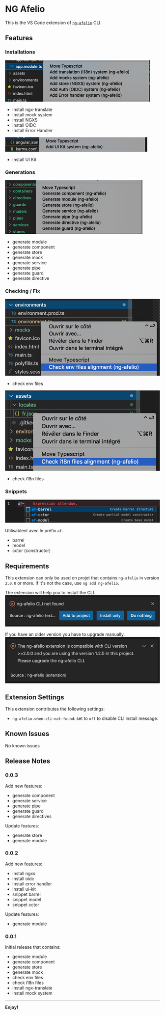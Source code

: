 # NG Afelio

This is the VS Code extension of [`ng-afelio`](https://www.npmjs.com/package/ng-afelio) CLI.

## Features

### Installations
![install](doc/images/install.png)

* install ngx-translate
* install mock system
* install NGXS
* install OIDC
* install Error Handler

![install](doc/images/install-global.png)

* install UI Kit

### Generations
![generate](doc/images/generate.png)

* generate module
* generate component
* generate store
* generate mock
* generate service
* generate pipe
* generate guard
* generate directive

### Checking / Fix
![check-env](doc/images/check-env.png)

* check env files

![check-i18n](doc/images/check-i18n.png)

* check i18n files

### Snippets
![check-i18n](doc/images/snippets.png)

Utilisablent avec le préfix `af-`

* barrel
* model
* cctor (constructor)

## Requirements

This extension can only be used on projet that contains `ng-afelio` in version `2.0.0` or more.
If it's not the case, use `ng add ng-afelio`. 

The extension will help you to install the CLI.
![not-found](doc/images/not-found.png)

If you have an older version you have to upgrade manually.
![wrong-version](doc/images/wrong-version.png)

## Extension Settings

This extension contributes the following settings:

* `ng-afelio.when-cli-not-found`: set to `off` to disable CLI install message.

## Known Issues

No known issues

## Release Notes

### 0.0.3

Add new features:

* generate component
* generate service
* generate pipe
* generate guard
* generate directives

Update features:

* generate store
* generate module

### 0.0.2

Add new features:

* install ngxs
* install oidc
* install error handler
* install ui-kit
* snippet barrel
* snippet model
* snippet cctor

Update features:

* generate module

### 0.0.1

Initial release that contains:

* generate module
* generate component
* generate store
* generate mock
* check env files
* check i18n files
* install ngx-translate
* install mock system

<!-- ### 1.0.0

Initial release of ...

### 1.0.1

Fixed issue #.

### 1.1.0

Added features X, Y, and Z. -->

-----------------------------------------------------------------------------------------------------------

<!-- ## Working with Markdown

**Note:** You can author your README using Visual Studio Code.  Here are some useful editor keyboard shortcuts:

* Split the editor (`Cmd+\` on macOS or `Ctrl+\` on Windows and Linux)
* Toggle preview (`Shift+CMD+V` on macOS or `Shift+Ctrl+V` on Windows and Linux)
* Press `Ctrl+Space` (Windows, Linux) or `Cmd+Space` (macOS) to see a list of Markdown snippets

### For more information

* [Visual Studio Code's Markdown Support](http://code.visualstudio.com/docs/languages/markdown)
* [Markdown Syntax Reference](https://help.github.com/articles/markdown-basics/) -->

**Enjoy!**
